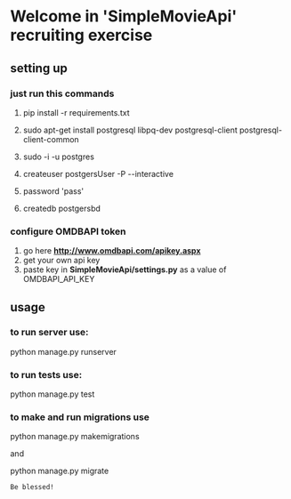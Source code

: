 # Welcome in 'SimpleMovieApi' recruiting exercise

## setting up

### just run this commands

1. pip install -r requirements.txt
2. sudo apt-get install postgresql libpq-dev postgresql-client postgresql-client-common

3. sudo -i -u postgres
4. createuser postgersUser -P --interactive
5. password 'pass'
6. createdb postgersbd

### configure OMDBAPI token

1. go here **http://www.omdbapi.com/apikey.aspx**
2. get your own api key
3. paste key in **SimpleMovieApi/settings.py** as a value of OMDBAPI_API_KEY

## usage

### to run server use:

python manage.py runserver

### to run tests use:

python manage.py test

### to make and run migrations use

python manage.py makemigrations

and 

python manage.py migrate


`Be blessed!`
